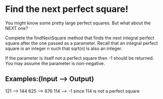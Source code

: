<h1> Find the next perfect square! </h1>

You might know some pretty large perfect squares. But what about the NEXT one?

Complete the findNextSquare method that finds the next integral perfect square after the one passed as a parameter. Recall that an integral perfect square is an integer n such that sqrt(n) is also an integer.

If the parameter is itself not a perfect square then -1 should be returned. You may assume the parameter is non-negative.

<h2> Examples:(Input --> Output) </h2>

121 --> 144
625 --> 676
114 --> -1 since 114 is not a perfect square